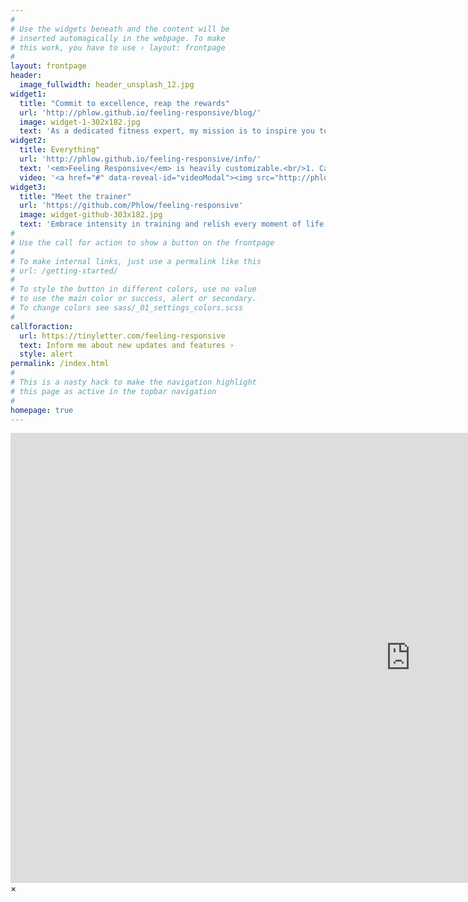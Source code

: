 ```yaml
---
#
# Use the widgets beneath and the content will be
# inserted automagically in the webpage. To make
# this work, you have to use › layout: frontpage
#
layout: frontpage
header:
  image_fullwidth: header_unsplash_12.jpg
widget1:
  title: "Commit to excellence, reap the rewards"
  url: 'http://phlow.github.io/feeling-responsive/blog/'
  image: widget-1-302x182.jpg
  text: 'As a dedicated fitness expert, my mission is to inspire you towards a transformative and vibrant lifestyle. Recognising that every individual brings their own unique strengths and challenges, I craft personalised fitness regimes tailored to your specific health and wellness aspirations. Let me empower you to make informed choices, paving your path towards achieving your ultimate fitness goals.'
widget2:
  title: Everything"
  url: 'http://phlow.github.io/feeling-responsive/info/'
  text: '<em>Feeling Responsive</em> is heavily customizable.<br/>1. Cardio Fitness<br/>2. Circuit Training<br/>3. Muscle Building<br/>4. Boxing<br/>'
  video: '<a href="#" data-reveal-id="videoModal"><img src="http://phlow.github.io/feeling-responsive/images/start-video-feeling-responsive-302x182.jpg" width="302" height="182" alt=""/></a>'
widget3:
  title: "Meet the trainer"
  url: 'https://github.com/Phlow/feeling-responsive'
  image: widget-github-303x182.jpg
  text: 'Embrace intensity in training and relish every moment of life! As a mother to two driven teenage lads, they ignite my determination to consistently reach for greatness in all life's endeavours.<br/>With an extensive background in business management and over half a decade in personal training, my sights are now set on establishing a legacy – a thriving business that ensures a secure future for my family.<br/>Passionate about enjoying the lighter moments, indulging occasionally, while also maintaining peak fitness and health – because life is all about striking the perfect balance!'
#
# Use the call for action to show a button on the frontpage
#
# To make internal links, just use a permalink like this
# url: /getting-started/
#
# To style the button in different colors, use no value
# to use the main color or success, alert or secondary.
# To change colors see sass/_01_settings_colors.scss
#
callforaction:
  url: https://tinyletter.com/feeling-responsive
  text: Inform me about new updates and features ›
  style: alert
permalink: /index.html
#
# This is a nasty hack to make the navigation highlight
# this page as active in the topbar navigation
#
homepage: true
---
```


<div id="videoModal" class="reveal-modal large" data-reveal="">
  <div class="flex-video widescreen vimeo" style="display: block;">
    <iframe width="1280" height="720" src="https://www.youtube.com/embed/3b5zCFSmVvU" frameborder="0" allowfullscreen></iframe>
  </div>
  <a class="close-reveal-modal">&#215;</a>
</div>

